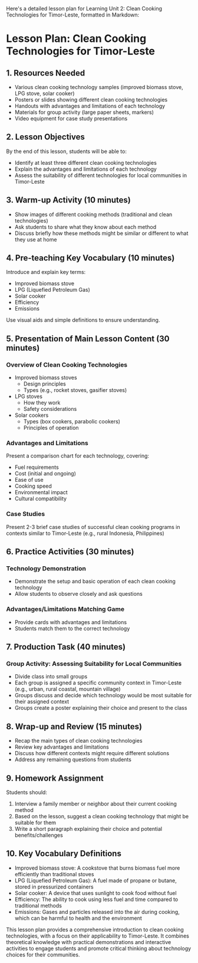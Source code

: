 Here's a detailed lesson plan for Learning Unit 2: Clean Cooking Technologies for Timor-Leste, formatted in Markdown:

# Lesson Plan: Clean Cooking Technologies for Timor-Leste

## 1. Resources Needed

- Various clean cooking technology samples (improved biomass stove, LPG stove, solar cooker)
- Posters or slides showing different clean cooking technologies
- Handouts with advantages and limitations of each technology
- Materials for group activity (large paper sheets, markers)
- Video equipment for case study presentations

## 2. Lesson Objectives

By the end of this lesson, students will be able to:
- Identify at least three different clean cooking technologies
- Explain the advantages and limitations of each technology
- Assess the suitability of different technologies for local communities in Timor-Leste

## 3. Warm-up Activity (10 minutes)

- Show images of different cooking methods (traditional and clean technologies)
- Ask students to share what they know about each method
- Discuss briefly how these methods might be similar or different to what they use at home

## 4. Pre-teaching Key Vocabulary (10 minutes)

Introduce and explain key terms:
- Improved biomass stove
- LPG (Liquefied Petroleum Gas)
- Solar cooker
- Efficiency
- Emissions

Use visual aids and simple definitions to ensure understanding.

## 5. Presentation of Main Lesson Content (30 minutes)

### Overview of Clean Cooking Technologies
- Improved biomass stoves
  * Design principles
  * Types (e.g., rocket stoves, gasifier stoves)
- LPG stoves
  * How they work
  * Safety considerations
- Solar cookers
  * Types (box cookers, parabolic cookers)
  * Principles of operation

### Advantages and Limitations
Present a comparison chart for each technology, covering:
- Fuel requirements
- Cost (initial and ongoing)
- Ease of use
- Cooking speed
- Environmental impact
- Cultural compatibility

### Case Studies
Present 2-3 brief case studies of successful clean cooking programs in contexts similar to Timor-Leste (e.g., rural Indonesia, Philippines)

## 6. Practice Activities (30 minutes)

### Technology Demonstration
- Demonstrate the setup and basic operation of each clean cooking technology
- Allow students to observe closely and ask questions

### Advantages/Limitations Matching Game
- Provide cards with advantages and limitations
- Students match them to the correct technology

## 7. Production Task (40 minutes)

### Group Activity: Assessing Suitability for Local Communities
- Divide class into small groups
- Each group is assigned a specific community context in Timor-Leste (e.g., urban, rural coastal, mountain village)
- Groups discuss and decide which technology would be most suitable for their assigned context
- Groups create a poster explaining their choice and present to the class

## 8. Wrap-up and Review (15 minutes)

- Recap the main types of clean cooking technologies
- Review key advantages and limitations
- Discuss how different contexts might require different solutions
- Address any remaining questions from students

## 9. Homework Assignment

Students should:
1. Interview a family member or neighbor about their current cooking method
2. Based on the lesson, suggest a clean cooking technology that might be suitable for them
3. Write a short paragraph explaining their choice and potential benefits/challenges

## 10. Key Vocabulary Definitions

- Improved biomass stove: A cookstove that burns biomass fuel more efficiently than traditional stoves
- LPG (Liquefied Petroleum Gas): A fuel made of propane or butane, stored in pressurized containers
- Solar cooker: A device that uses sunlight to cook food without fuel
- Efficiency: The ability to cook using less fuel and time compared to traditional methods
- Emissions: Gases and particles released into the air during cooking, which can be harmful to health and the environment

This lesson plan provides a comprehensive introduction to clean cooking technologies, with a focus on their applicability to Timor-Leste. It combines theoretical knowledge with practical demonstrations and interactive activities to engage students and promote critical thinking about technology choices for their communities.